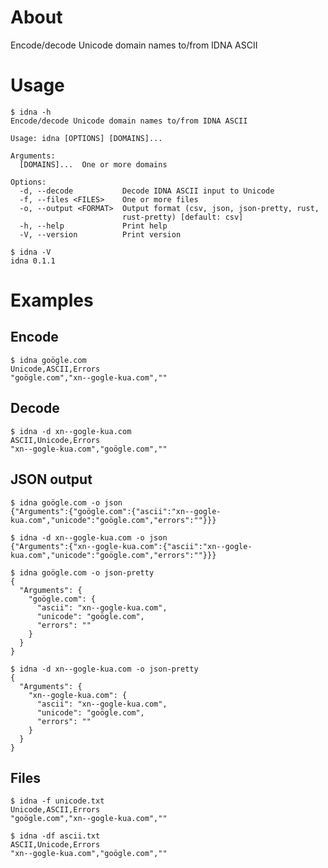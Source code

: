 # About

Encode/decode Unicode domain names to/from IDNA ASCII

# Usage

```text
$ idna -h
Encode/decode Unicode domain names to/from IDNA ASCII

Usage: idna [OPTIONS] [DOMAINS]...

Arguments:
  [DOMAINS]...  One or more domains

Options:
  -d, --decode           Decode IDNA ASCII input to Unicode
  -f, --files <FILES>    One or more files
  -o, --output <FORMAT>  Output format (csv, json, json-pretty, rust,
                         rust-pretty) [default: csv]
  -h, --help             Print help
  -V, --version          Print version
```

```text
$ idna -V
idna 0.1.1
```

# Examples

## Encode

```text
$ idna goögle.com
Unicode,ASCII,Errors
"goögle.com","xn--gogle-kua.com",""
```

## Decode

```text
$ idna -d xn--gogle-kua.com
ASCII,Unicode,Errors
"xn--gogle-kua.com","goögle.com",""
```

## JSON output

```text
$ idna goögle.com -o json
{"Arguments":{"goögle.com":{"ascii":"xn--gogle-kua.com","unicode":"goögle.com","errors":""}}}
```

```text
$ idna -d xn--gogle-kua.com -o json
{"Arguments":{"xn--gogle-kua.com":{"ascii":"xn--gogle-kua.com","unicode":"goögle.com","errors":""}}}
```

```text
$ idna goögle.com -o json-pretty
{
  "Arguments": {
    "goögle.com": {
      "ascii": "xn--gogle-kua.com",
      "unicode": "goögle.com",
      "errors": ""
    }
  }
}
```

```text
$ idna -d xn--gogle-kua.com -o json-pretty
{
  "Arguments": {
    "xn--gogle-kua.com": {
      "ascii": "xn--gogle-kua.com",
      "unicode": "goögle.com",
      "errors": ""
    }
  }
}
```

## Files

```text
$ idna -f unicode.txt
Unicode,ASCII,Errors
"goögle.com","xn--gogle-kua.com",""
```

```text
$ idna -df ascii.txt
ASCII,Unicode,Errors
"xn--gogle-kua.com","goögle.com",""
```

